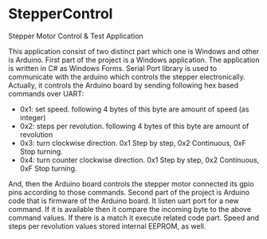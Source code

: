 # StepperControl
Stepper Motor Control &amp; Test Application

This application consist of two distinct part which one is Windows and other is Arduino. First part of the project is a Windows application. The application is written in C# as Windows Forms. Serial Port library is used to communicate with the arduino which controls the stepper electronically. Actually, it controls the Arduino board by sending following hex based commands over UART:

* 0x1: set speed. following 4 bytes of this byte are amount of speed (as integer)
* 0x2: steps per revolution. following 4 bytes of this byte are amount of revolution
* 0x3: turn clockwise direction. 0x1 Step by step, 0x2 Continuous, 0xF Stop turning.
* 0x4: turn counter clockwise direction. 0x1 Step by step, 0x2 Continuous, 0xF Stop turning.

And, then the Arduino board controls the stepper motor connected its gpio pins according to those commands.
Second part of the project is Arduino code that is firmware of the Arduino board. It listen uart port for a new command. If it is available then it compare the incoming byte to the above command values. If there is a match it execute related code part. Speed and steps per revolution values stored internal EEPROM, as well. 

